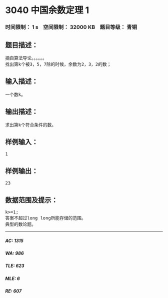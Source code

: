 # 3040 中国余数定理 1   
### 时间限制： 1 s&nbsp;&nbsp;&nbsp;&nbsp;空间限制： 32000 KB&nbsp;&nbsp;&nbsp;&nbsp;题目等级： 青铜  
## 题目描述：  

<pre>
摘自算法导论。。。。。。
找出第k个被3，5，7除的时候，余数为2，3，2的数；
</pre>
  
  
## 输入描述：  

<pre>
一个数k。
</pre>
  
  
## 输出描述：  

<pre>
求出第k个符合条件的数。
</pre>
  
  
## 样例输入：  

<pre>
1
</pre>
  
  
## 样例输出：  

<pre>
23
</pre>
  
  
## 数据范围及提示：  

<pre>
k>=1;
答案不超过long long所能存储的范围。
典型的数论题。
</pre>
  
  
***  

##### AC: 1315  
##### WA: 986  
##### TLE: 623  
##### MLE: 6  
##### RE: 607  
